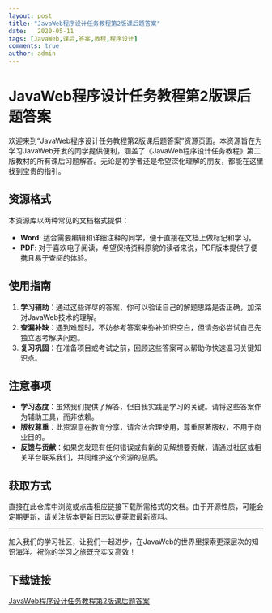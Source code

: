 ```yaml
---
layout: post
title: "JavaWeb程序设计任务教程第2版课后题答案"
date:   2020-05-11
tags: [JavaWeb,课后,答案,教程,程序设计]
comments: true
author: admin
---
```

# JavaWeb程序设计任务教程第2版课后题答案

欢迎来到“JavaWeb程序设计任务教程第2版课后题答案”资源页面。本资源旨在为学习JavaWeb开发的同学提供便利，涵盖了《JavaWeb程序设计任务教程》第二版教材的所有课后习题解答。无论是初学者还是希望深化理解的朋友，都能在这里找到宝贵的指引。

## 资源格式
本资源库以两种常见的文档格式提供：
- **Word**: 适合需要编辑和详细注释的同学，便于直接在文档上做标记和学习。
- **PDF**: 对于喜欢电子阅读，希望保持资料原貌的读者来说，PDF版本提供了便携且易于查阅的体验。

## 使用指南
1. **学习辅助**：通过这些详尽的答案，你可以验证自己的解题思路是否正确，加深对JavaWeb技术的理解。
2. **查漏补缺**：遇到难题时，不妨参考答案来弥补知识空白，但请务必尝试自己先独立思考解决问题。
3. **复习巩固**：在准备项目或考试之前，回顾这些答案可以帮助你快速温习关键知识点。

## 注意事项
- **学习态度**：虽然我们提供了解答，但自我实践是学习的关键。请将这些答案作为辅助工具，而非依赖。
- **版权尊重**：此资源意在教育分享，请合法合理使用，尊重原著版权，不用于商业目的。
- **反馈与贡献**：如果您发现有任何错误或有新的见解想要贡献，请通过社区或相关平台联系我们，共同维护这个资源的品质。

## 获取方式
直接在此仓库中浏览或点击相应链接下载所需格式的文档。由于开源性质，可能会定期更新，请关注版本更新日志以便获取最新资料。

---

加入我们的学习社区，让我们一起进步，在JavaWeb的世界里探索更深层次的知识海洋。祝你的学习之旅既充实又高效！

## 下载链接

[JavaWeb程序设计任务教程第2版课后题答案](https://pan.quark.cn/s/792666c9ad26)
